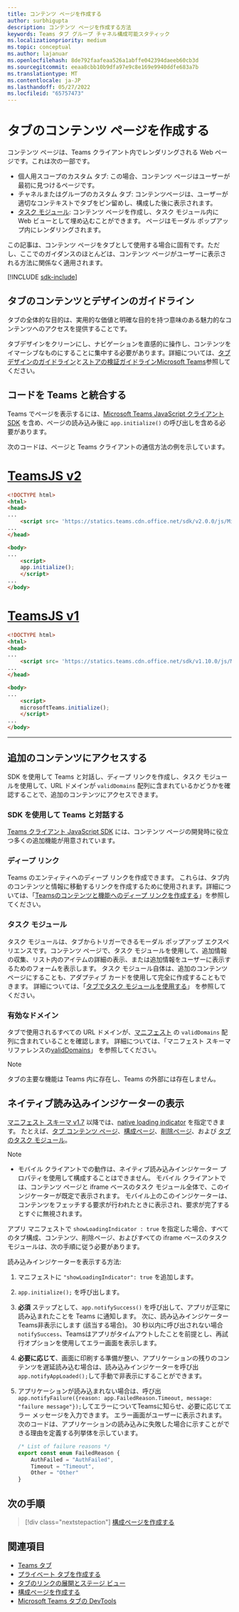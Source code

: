 ```yaml
---
title: コンテンツ ページを作成する
author: surbhigupta
description: コンテンツ ページを作成する方法
keywords: Teams タブ グループ チャネル構成可能スタティック
ms.localizationpriority: medium
ms.topic: conceptual
ms.author: lajanuar
ms.openlocfilehash: 8de792faafeaa526a1abffe042394daeeb60cb3d
ms.sourcegitcommit: eeaa8cbb10b9dfa97e9c8e169e9940ddfe683a7b
ms.translationtype: MT
ms.contentlocale: ja-JP
ms.lasthandoff: 05/27/2022
ms.locfileid: "65757473"
---
```

# <a name="create-a-content-page-for-your-tab"></a>タブのコンテンツ ページを作成する

コンテンツ ページは、Teams クライアント内でレンダリングされる Web ページです。これは次の一部です。

* 個人用スコープのカスタム タブ: この場合、コンテンツ ページはユーザーが最初に見つけるページです。
* チャネルまたはグループのカスタム タブ: コンテンツページは、ユーザーが適切なコンテキストでタブをピン留めし、構成した後に表示されます。
* [タスク モジュール](~/task-modules-and-cards/what-are-task-modules.md): コンテンツ ページを作成し、タスク モジュール内に Web ビューとして埋め込むことができます。 ページはモーダル ポップアップ内にレンダリングされます。

この記事は、コンテンツ ページをタブとして使用する場合に固有です。ただし、ここでのガイダンスのほとんどは、コンテンツ ページがユーザーに表示される方法に関係なく適用されます。

[!INCLUDE [sdk-include](~/includes/sdk-include.md)]

## <a name="tab-content-and-design-guidelines"></a>タブのコンテンツとデザインのガイドライン

タブの全体的な目的は、実用的な価値と明確な目的を持つ意味のある魅力的なコンテンツへのアクセスを提供することです。 

タブデザインをクリーンにし、ナビゲーションを直感的に操作し、コンテンツをイマーシブなものにすることに集中する必要があります。詳細については、[タブデザインのガイドライン](~/tabs/design/tabs.md)と[ストアの検証ガイドラインMicrosoft Teams](~/concepts/deploy-and-publish/appsource/prepare/teams-store-validation-guidelines.md)参照してください。

## <a name="integrate-your-code-with-teams"></a>コードを Teams と統合する

Teams でページを表示するには、[Microsoft Teams JavaScript クライアント SDK](/javascript/api/overview/msteams-client?view=msteams-client-js-latest&preserve-view=true) を含め、ページの読み込み後に `app.initialize()` の呼び出しを含める必要があります。

次のコードは、ページと Teams クライアントの通信方法の例を示しています。

# <a name="teamsjs-v2"></a>[TeamsJS v2](#tab/teamsjs-v2)

```html
<!DOCTYPE html>
<html>
<head>
...
    <script src= 'https://statics.teams.cdn.office.net/sdk/v2.0.0/js/MicrosoftTeams.min.js'></script>
...
</head>

<body>
...
    <script>
    app.initialize();
    </script>
...
</body>
```

# <a name="teamsjs-v1"></a>[TeamsJS v1](#tab/teamsjs-v1)

```html
<!DOCTYPE html>
<html>
<head>
...
    <script src= 'https://statics.teams.cdn.office.net/sdk/v1.10.0/js/MicrosoftTeams.min.js'></script>
...
</head>

<body>
...
    <script>
    microsoftTeams.initialize();
    </script>
...
</body>
```

***

## <a name="access-additional-content"></a>追加のコンテンツにアクセスする

SDK を使用して Teams と対話し、ディープ リンクを作成し、タスク モジュールを使用して、URL ドメインが `validDomains` 配列に含まれているかどうかを確認することで、追加のコンテンツにアクセスできます。

### <a name="use-the-sdk-to-interact-with-teams"></a>SDK を使用して Teams と対話する

[Teams クライアント JavaScript SDK](~/tabs/how-to/using-teams-client-sdk.md) には、コンテンツ ページの開発時に役立つ多くの追加機能が用意されています。

### <a name="deep-links"></a>ディープ リンク

Teams のエンティティへのディープ リンクを作成できます。 これらは、タブ内のコンテンツと情報に移動するリンクを作成するために使用されます。詳細については、「[Teamsのコンテンツと機能へのディープ リンクを作成する](~/concepts/build-and-test/deep-links.md)」を参照してください。

### <a name="task-modules"></a>タスク モジュール

タスク モジュールは、タブからトリガーできるモーダル ポップアップ エクスペリエンスです。コンテンツ ページで、タスク モジュールを使用して、追加情報の収集、リスト内のアイテムの詳細の表示、または追加情報をユーザーに表示するためのフォームを表示します。 タスク モジュール自体は、追加のコンテンツ ページにすることも、アダプティブ カードを使用して完全に作成することもできます。 詳細については、「[タブでタスク モジュールを使用する](~/task-modules-and-cards/task-modules/task-modules-tabs.md)」 を参照してください。

### <a name="valid-domains"></a>有効なドメイン

タブで使用されるすべての URL ドメインが、[マニフェスト](~/concepts/build-and-test/apps-package.md) の `validDomains` 配列に含まれていることを確認します。 詳細については、「マニフェスト スキーマリファレンスの[validDomains](~/resources/schema/manifest-schema.md#validdomains)」 を参照してください。

> [!NOTE]
> タブの主要な機能は Teams 内に存在し、Teams の外部には存在しません。

## <a name="show-a-native-loading-indicator"></a>ネイティブ読み込みインジケーターの表示

[マニフェスト スキーマ v1.7](../../../resources/schema/manifest-schema.md) 以降では、[native loading indicator](../../../resources/schema/manifest-schema.md#showloadingindicator) を指定できます。 たとえば、[タブ コンテンツ ページ](#integrate-your-code-with-teams)、[構成ページ](configuration-page.md)、[削除ページ](removal-page.md)、および [タブのタスク モジュール](../../../task-modules-and-cards/task-modules/task-modules-tabs.md)。

> [!NOTE]
>
> * モバイル クライアントでの動作は、ネイティブ読み込みインジケーター プロパティを使用して構成することはできません。 モバイル クライアントでは、コンテンツ ページと iframe ベースのタスク モジュール全体で、このインジケーターが既定で表示されます。 モバイル上のこのインジケーターは、コンテンツをフェッチする要求が行われたときに表示され、要求が完了するとすぐに無視されます。

アプリ マニフェストで `showLoadingIndicator : true` を指定した場合、すべてのタブ構成、コンテンツ、削除ページ、およびすべての iframe ベースのタスク モジュールは、次の手順に従う必要があります。

読み込みインジケーターを表示する方法:

1. マニフェストに `"showLoadingIndicator": true` を追加します。
1. `app.initialize();` を呼び出します。
1. **必須** ステップとして、`app.notifySuccess()` を呼び出して、アプリが正常に読み込まれたことを Teams に通知します。 次に、読み込みインジケーター Teams非表示にします (該当する場合)。 30 秒以内に呼び出されない場合`notifySuccess`、Teamsはアプリがタイムアウトしたことを前提とし、再試行オプションを使用してエラー画面を表示します。
1. **必要に応じて**、画面に印刷する準備が整い、アプリケーションの残りのコンテンツを遅延読み込む場合は、読み込みインジケーターを呼び出 `app.notifyAppLoaded();`して手動で非表示にすることができます。
1. アプリケーションが読み込まれない場合は、呼び出`app.notifyFailure({reason: app.FailedReason.Timeout, message: "failure message"});`してエラーについてTeamsに知らせ、必要に応じてエラー メッセージを入力できます。 エラー画面がユーザーに表示されます。 次のコードは、アプリケーションの読み込みに失敗した場合に示すことができる理由を定義する列挙体を示しています。

    ```typescript
    /* List of failure reasons */
    export const enum FailedReason {
        AuthFailed = "AuthFailed",
        Timeout = "Timeout",
        Other = "Other"
    }
    ```

## <a name="next-step"></a>次の手順

> [!div class="nextstepaction"]
> [構成ページを作成する](~/tabs/how-to/create-tab-pages/configuration-page.md)

## <a name="see-also"></a>関連項目

* [Teams タブ](~/tabs/what-are-tabs.md)
* [プライベート タブを作成する](~/tabs/how-to/create-personal-tab.md)
* [タブのリンクの展開とステージ ビュー](~/tabs/tabs-link-unfurling.md)
* [構成ページを作成する](~/tabs/how-to/create-tab-pages/configuration-page.md)
* [Microsoft Teams タブの DevTools](~/tabs/how-to/developer-tools.md)
